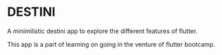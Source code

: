 # DESTINI

A minimilistic destini app to explore the different features of flutter.

This app is a part of learning on going in the venture of flutter bootcamp.